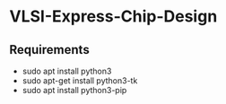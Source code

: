 # VLSI-Express-Chip-Design
## Requirements
- sudo apt install python3
- sudo apt-get install python3-tk
- sudo apt install python3-pip

